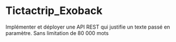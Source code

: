 # Tictactrip_Exoback
Implémenter et déployer une API REST qui justifie un texte passé en paramètre.
Sans limitation de 80 000 mots
